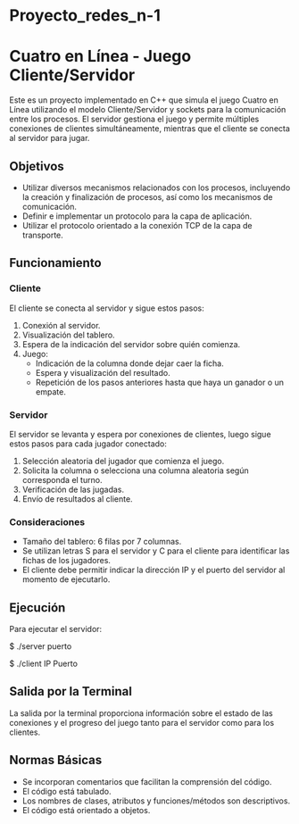 # Proyecto_redes_n-1


# Cuatro en Línea - Juego Cliente/Servidor

Este es un proyecto implementado en C++ que simula el juego Cuatro en Línea utilizando el modelo Cliente/Servidor y sockets para la comunicación entre los procesos. El servidor gestiona el juego y permite múltiples conexiones de clientes simultáneamente, mientras que el cliente se conecta al servidor para jugar.

## Objetivos

- Utilizar diversos mecanismos relacionados con los procesos, incluyendo la creación y finalización de procesos, así como los mecanismos de comunicación.
- Definir e implementar un protocolo para la capa de aplicación.
- Utilizar el protocolo orientado a la conexión TCP de la capa de transporte.

## Funcionamiento

### Cliente

El cliente se conecta al servidor y sigue estos pasos:

1. Conexión al servidor.
2. Visualización del tablero.
3. Espera de la indicación del servidor sobre quién comienza.
4. Juego:
   - Indicación de la columna donde dejar caer la ficha.
   - Espera y visualización del resultado.
   - Repetición de los pasos anteriores hasta que haya un ganador o un empate.

### Servidor

El servidor se levanta y espera por conexiones de clientes, luego sigue estos pasos para cada jugador conectado:

1. Selección aleatoria del jugador que comienza el juego.
2. Solicita la columna o selecciona una columna aleatoria según corresponda el turno.
3. Verificación de las jugadas.
4. Envío de resultados al cliente.

### Consideraciones

- Tamaño del tablero: 6 filas por 7 columnas.
- Se utilizan letras S para el servidor y C para el cliente para identificar las fichas de los jugadores.
- El cliente debe permitir indicar la dirección IP y el puerto del servidor al momento de ejecutarlo.

## Ejecución

Para ejecutar el servidor:

$ ./server puerto


$ ./client IP Puerto

## Salida por la Terminal

La salida por la terminal proporciona información sobre el estado de las conexiones y el progreso del juego tanto para el servidor como para los clientes.

## Normas Básicas

- Se incorporan comentarios que facilitan la comprensión del código.
- El código está tabulado.
- Los nombres de clases, atributos y funciones/métodos son descriptivos.
- El código está orientado a objetos.
